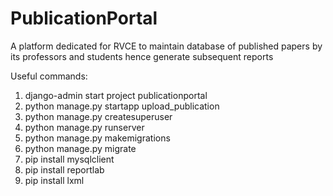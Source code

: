 # PublicationPortal
A platform dedicated for RVCE to maintain database of published papers by its professors and students hence generate subsequent reports

Useful commands:
1. django-admin start project publicationportal
2. python manage.py startapp upload_publication
3. python manage.py createsuperuser
4. python manage.py runserver
5. python manage.py makemigrations
6. python manage.py migrate
7. pip install mysqlclient
8. pip install reportlab
9. pip install lxml
